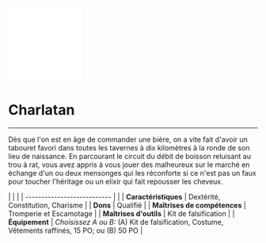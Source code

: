 <div class="icon-container">
  <img src="_media/historiques/charlatan.png" alt="Charlatan" class="icon-title" data-no-zoom />

# Charlatan <!-- {docsify-ignore} -->

</div>

---

<div class="texte-intro">
  <p>Dès que l'on est en âge de commander une bière, on a vite fait d'avoir un tabouret favori dans toutes les tavernes à dix kilomètres à la ronde de son lieu de naissance. En parcourant le circuit du débit de boisson reluisant au trou à rat, vous avez appris à vous jouer des malheureux sur le marché en échange d'un ou deux mensonges qui les réconforte si ce n'est pas un faux pour toucher l'héritage ou un elixir qui fait repousser les cheveux.</p>
</div>

| | |
| --------------------------- | |
| **Caractéristiques** | Dextérité, Constitution, Charisme |
| **Dons** | Qualifié |
| **Maîtrises de compétences** | Tromperie et Escamotage |
| **Maîtrises d'outils** | Kit de falsification |
| **Équipement** | *Choisissez A ou B:* (A) Kit de falsification, Costume, Vêtements raffinés, 15 PO; ou (B) 50 PO |